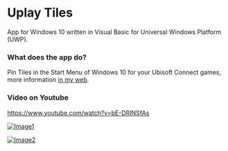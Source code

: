 # Uplay Tiles

App for Windows 10 written in Visual Basic for Universal Windows Platform (UWP).

### What does the app do?

Pin Tiles in the Start Menu of Windows 10 for your Ubisoft Connect games, more information [in my web](https://pepeizqapps.com/app/uplay-tiles/).

### Video on Youtube
https://www.youtube.com/watch?v=bE-DRINSfAs

[![Image1](https://i.imgur.com/O6BdeJ9.png)](https://pepeizqapps.com/app/uplay-tiles/)

[![Image2](https://i.imgur.com/R2rHXkk.png)](https://pepeizqapps.com/app/uplay-tiles/)
